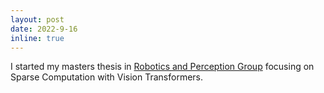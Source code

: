 ```yaml
---
layout: post
date: 2022-9-16
inline: true
---
```


I started my masters thesis in [Robotics and Perception Group](https://rpg.ifi.uzh.ch/index.html) focusing on Sparse Computation with Vision Transformers. 